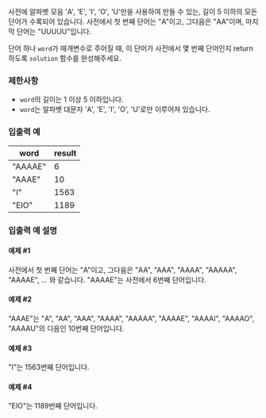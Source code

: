 사전에 알파벳 모음 'A', 'E', 'I', 'O', 'U'만을 사용하여 만들 수 있는, 길이 5 이하의 모든 단어가 수록되어 있습니다. 사전에서 첫 번째 단어는 "A"이고, 그다음은 "AA"이며, 마지막 단어는 "UUUUU"입니다.

단어 하나 `word`가 매개변수로 주어질 때, 이 단어가 사전에서 몇 번째 단어인지 return 하도록 `solution` 함수를 완성해주세요.

### 제한사항
- `word`의 길이는 1 이상 5 이하입니다.
- `word`는 알파벳 대문자 'A', 'E', 'I', 'O', 'U'로만 이루어져 있습니다.

### 입출력 예

| word    | result |
|---------|--------|
| "AAAAE" | 6      |
| "AAAE"  | 10     |
| "I"     | 1563   |
| "EIO"   | 1189   |

### 입출력 예 설명
#### 예제 #1
사전에서 첫 번째 단어는 "A"이고, 그다음은 "AA", "AAA", "AAAA", "AAAAA", "AAAAE", ... 와 같습니다. "AAAAE"는 사전에서 6번째 단어입니다.

#### 예제 #2
"AAAE"는 "A", "AA", "AAA", "AAAA", "AAAAA", "AAAAE", "AAAAI", "AAAAO", "AAAAU"의 다음인 10번째 단어입니다.

#### 예제 #3
"I"는 1563번째 단어입니다.

#### 예제 #4
"EIO"는 1189번째 단어입니다.
